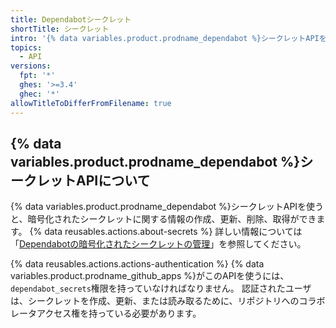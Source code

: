 ```yaml
---
title: Dependabotシークレット
shortTitle: シークレット
intro: '{% data variables.product.prodname_dependabot %}シークレットAPIを使うと、Organizationもしくはリポジトリの{% data variables.product.prodname_dependabot %}シークレットの管理と制御ができます。'
topics:
  - API
versions:
  fpt: '*'
  ghes: '>=3.4'
  ghec: '*'
allowTitleToDifferFromFilename: true
---
```


## {% data variables.product.prodname_dependabot %}シークレットAPIについて

{% data variables.product.prodname_dependabot %}シークレットAPIを使うと、暗号化されたシークレットに関する情報の作成、更新、削除、取得ができます。 {% data reusables.actions.about-secrets %} 詳しい情報については「[Dependabotの暗号化されたシークレットの管理](/code-security/supply-chain-security/keeping-your-dependencies-updated-automatically/managing-encrypted-secrets-for-dependabot)」を参照してください。

{% data reusables.actions.actions-authentication %} {% data variables.product.prodname_github_apps %}がこのAPIを使うには、`dependabot_secrets`権限を持っていなければなりません。 認証されたユーザは、シークレットを作成、更新、または読み取るために、リポジトリへのコラボレータアクセス権を持っている必要があります。
